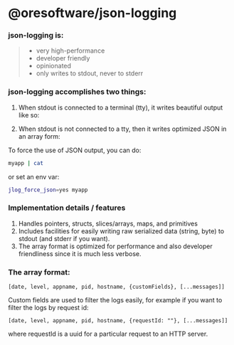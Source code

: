 

# @oresoftware/json-logging

### json-logging is:

>
> * very high-performance
> * developer friendly
> * opinionated 
> * only writes to stdout, never to stderr
>


### json-logging accomplishes two things:

1. When stdout is connected to a terminal (tty), it writes beautiful output like so:



2. When stdout is not connected to a tty, then it writes optimized JSON in an array form:


To force the use of JSON output, you can do:

```bash
myapp | cat
```

or set an env var:

```bash
jlog_force_json=yes myapp 
```


### Implementation details / features

1. Handles pointers, structs, slices/arrays, maps, and primitives
2. Includes facilities for easily writing raw serialized data (string, byte) to stdout (and stderr if you want).
3. The array format is optimized for performance and also developer friendliness since it is much less verbose.


### The array format:

```
[date, level, appname, pid, hostname, {customFields}, [...messages]]
```

Custom fields are used to filter the logs easily, for example if you want to filter the logs by request id:

```
[date, level, appname, pid, hostname, {requestId: ""}, [...messages]]
```

where requestId is a uuid for a particular request to an HTTP server.


